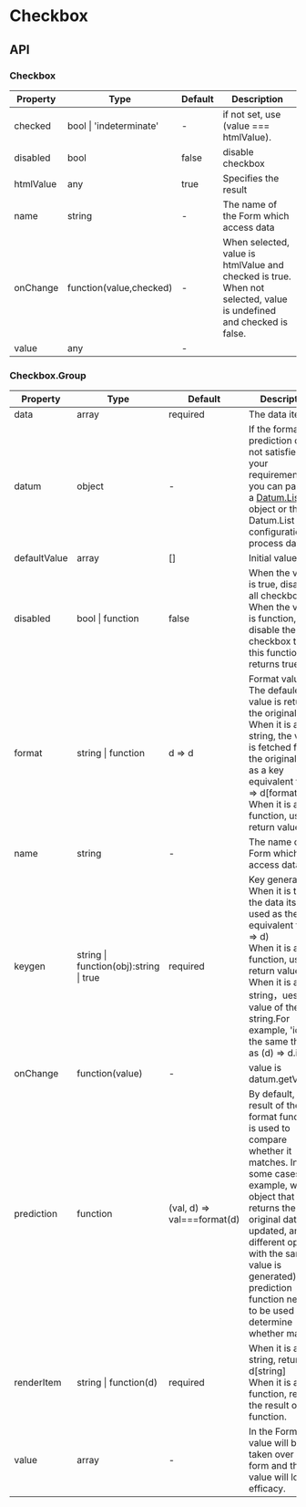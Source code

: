 # Checkbox

<example />

## API

### Checkbox

| Property | Type | Default | Description |
| --- | --- | --- | --- |
| checked | bool \| 'indeterminate' | - | if not set, use (value === htmlValue). |
| disabled | bool | false | disable checkbox |
| htmlValue | any | true | Specifies the result |
| name | string | - | The name of the Form which access data |
| onChange | function(value,checked) | - | When selected, value is htmlValue and checked is true.<br />When not selected, value is undefined and checked is false. |
| value | any | - |  |

### Checkbox.Group

| Property | Type | Default | Description |
| --- | --- | --- | --- |
| data | array | required | The data item |
| datum | object | - | If the format and prediction does not satisfied your requirements, you can pass in a [Datum.List](#/components/Datum.List) object or the Datum.List configuration to process data. |
| defaultValue | array | [] | Initial value |
| disabled | bool \| function | false | When the value is true, disabled all checkboxes; When the value is function, disable the checkbox that this function returns true. |
| format | string \| function | d => d | Format value<br />The defaule value is return the original data.<br />When it is a string, the value is fetched from the original data as a key equivalent to (d) => d[format]<br />When it is a function, use its return value. |
| name | string | - | The name of the Form which access data |
| keygen | string \| function(obj):string \| true | required | Key generator<br />When it is true, the data itself is used as the key equivalent to (d => d)<br />When it is a function, use its return value.<br />When it is a string，ues the value of the string.For example, 'id' is the same thing as (d) => d.id. |
| onChange | function(value) | - | value is datum.getValue() |
| prediction | function | (val, d) => val===format(d) | By default, the result of the format function is used to compare whether it matches. In some cases (for example, whe an object that returns the original data is updated, an different option with the same value  is generated), the prediction function needs to be used to determine whether match |
| renderItem | string \| function(d) | required | When it is a string, return d\[string]<br />When it is a function, return the result of the function. |
| value | array | - | In the Form, the value will be taken over by the form and the value will lose efficacy. |